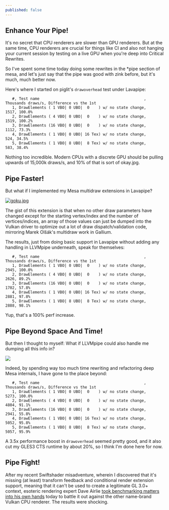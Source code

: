 ```yaml
---
published: false
---
```

## Enhance Your Pipe!

It's no secret that CPU renderers are slower than GPU renderers. But at the same time, CPU renderers are crucial for things like CI and also not hanging your current session by testing on a live GPU when you're deep into Critical Rewrites.

So I've spent some time today doing some rewrites in the \*pipe section of mesa, and let's just say that the pipe was good with zink before, but it's much, much better now.

Here's where I started on piglit's `drawoverhead` test under Lavapipe:
```
   #, Test name                                              ,    Thousands draws/s, Difference vs the 1st
   1, DrawElements ( 1 VBO| 0 UBO|  0    ) w/ no state change,                 1517, 100.0%
   2, DrawElements ( 4 VBO| 0 UBO|  0    ) w/ no state change,                 1519, 100.2%
   3, DrawElements (16 VBO| 0 UBO|  0    ) w/ no state change,                 1112, 73.3%
   4, DrawElements ( 1 VBO| 0 UBO| 16 Tex) w/ no state change,                  524, 34.5%
   5, DrawElements ( 1 VBO| 8 UBO|  8 Tex) w/ no state change,                  583, 38.4%
  ```
  
Nothing too incredible. Modern CPUs with a discrete GPU should be pulling upwards of 15,000k draws/s, and 10% of that is sort of okay.jpg.

## Pipe Faster!
But what if I implemented my Mesa multidraw extensions in Lavapipe?

[![goku.jpg]({{site.url}}/assets/goku.jpg)]({{site.url}}/assets/goku.jpg)

The gist of this extension is that when no other draw parameters have changed except for the starting vertex/index and the number of vertices/indices, an array of those values can just be dumped into the Vulkan driver to optimize out a lot of draw dispatch/validation code, mirroring Marek Olšák's multidraw work in Gallium.

The results, just from doing basic support in Lavapipe without adding any handling in LLVMpipe underneath, speak for themselves:
```
   #, Test name                                              ,    Thousands draws/s, Difference vs the 1st
   1, DrawElements ( 1 VBO| 0 UBO|  0    ) w/ no state change,                 2945, 100.0%
   2, DrawElements ( 4 VBO| 0 UBO|  0    ) w/ no state change,                 2626, 89.2%
   3, DrawElements (16 VBO| 0 UBO|  0    ) w/ no state change,                 1702, 57.8%
   4, DrawElements ( 1 VBO| 0 UBO| 16 Tex) w/ no state change,                 2881, 97.8%
   5, DrawElements ( 1 VBO| 8 UBO|  8 Tex) w/ no state change,                 2888, 98.1%
```

Yup, that's a 100% perf increase.

## Pipe Beyond Space And Time!
But then I thought to myself: What if LLVMpipe could also handle me dumping all this info in?

[![](http://img.youtube.com/vi/kVdlBxdqv8s/0.jpg)](http://www.youtube.com/watch?v=kVdlBxdqv8s "that's right")

Indeed, by spending way too much time rewriting and refactoring deep Mesa internals, I have gone to the place beyond:
```
   #, Test name                                              ,    Thousands draws/s, Difference vs the 1st
   1, DrawElements ( 1 VBO| 0 UBO|  0    ) w/ no state change,                 5273, 100.0%
   2, DrawElements ( 4 VBO| 0 UBO|  0    ) w/ no state change,                 4804, 91.1%
   3, DrawElements (16 VBO| 0 UBO|  0    ) w/ no state change,                 2941, 55.8%
   4, DrawElements ( 1 VBO| 0 UBO| 16 Tex) w/ no state change,                 5052, 95.8%
   5, DrawElements ( 1 VBO| 8 UBO|  8 Tex) w/ no state change,                 5057, 95.9%
```

A 3.5x performance boost in `drawoverhead` seemed pretty good, and it also cut my GLES3 CTS runtime by about 20%, so I think I'm done here for now.

## Pipe Fight!
After my recent Swiftshader misadventure, wherein I discovered that it's missing (at least) transform feedback and conditional render extension support, meaning that it can't be used to create a legitimate GL 3.0+ context, esoteric rendering expert Dave Airlie [took benchmarking matters into his own hands](https://airlied.blogspot.com/2021/03/sketchy-vulkan-benchmarks-lavapipe-vs.html) today to battle it out against the other name-brand Vulkan CPU renderer. The results were shocking.


  